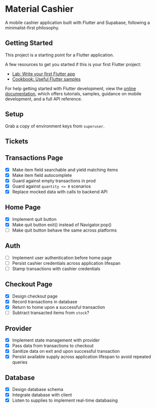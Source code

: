 # Material Cashier

A mobile cashier application built with Flutter and Supabase, following a minimalist-first philosophy.

## Getting Started

This project is a starting point for a Flutter application.

A few resources to get you started if this is your first Flutter project:

- [Lab: Write your first Flutter app](https://docs.flutter.dev/get-started/codelab)
- [Cookbook: Useful Flutter samples](https://docs.flutter.dev/cookbook)

For help getting started with Flutter development, view the
[online documentation](https://docs.flutter.dev/), which offers tutorials,
samples, guidance on mobile development, and a full API reference.

## Setup

Grab a copy of environment keys from `superuser`.

## Tickets

## Transactions Page
- [x] Make item field searchable and yield matching items
- [x] Make item field autocomplete
- [x] Guard against empty transactions in prod
- [x] Guard against `quantity <= 0` scenarios
- [x] Replace mocked data with calls to backend API

## Home Page
- [x] Implement quit button
- [x] Make quit button exit() instead of Navigator.pop()
- [ ] Make quit button behave the same across platforms

## Auth
- [ ] Implement user authentication before home page
- [ ] Persist cashier credentials across application lifespan
- [ ] Stamp transactions with cashier credentials

## Checkout Page
- [x] Design checkout page
- [x] Record transactions in database
- [x] Return to home upon a successful transaction
- [ ] Subtract transacted items from `stock`?
      
## Provider
- [x] Implement state management with provider
- [x] Pass data from transactions to checkout
- [x] Sanitize data on exit and upon successful transaction
- [x] Persist available supply across application lifespan to avoid repeated queries

## Database
- [x] Design database schema
- [x] Integrate database with client
- [x] Listen to supplies to implement real-time databasing
